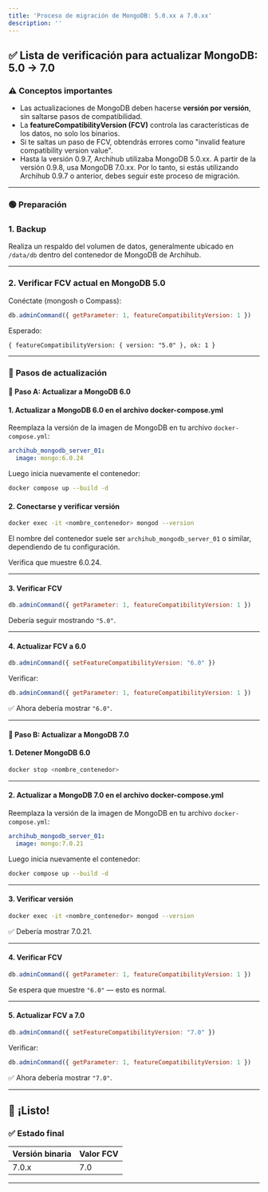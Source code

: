 ```yaml
---
title: 'Proceso de migración de MongoDB: 5.0.xx a 7.0.xx'
description: ''
---
```


## ✅ Lista de verificación para actualizar MongoDB: 5.0 → 7.0

### ⚠️ **Conceptos importantes**

* Las actualizaciones de MongoDB deben hacerse **versión por versión**, sin saltarse pasos de compatibilidad.
* La **featureCompatibilityVersion (FCV)** controla las características de los datos, no solo los binarios.
* Si te saltas un paso de FCV, obtendrás errores como "invalid feature compatibility version value".
* Hasta la versión 0.9.7, Archihub utilizaba MongoDB 5.0.xx. A partir de la versión 0.9.8, usa MongoDB 7.0.xx. Por lo tanto, si estás utilizando Archihub 0.9.7 o anterior, debes seguir este proceso de migración.

---

### 🟢 **Preparación**
### 1. Backup

Realiza un respaldo del volumen de datos, generalmente ubicado en `/data/db` dentro del contenedor de MongoDB de Archihub.

---

### 2. Verificar FCV actual en MongoDB 5.0

Conéctate (mongosh o Compass):

```js
db.adminCommand({ getParameter: 1, featureCompatibilityVersion: 1 })
```

Esperado:

```
{ featureCompatibilityVersion: { version: "5.0" }, ok: 1 }
```

---

### 🚀 **Pasos de actualización**
#### 🔵 **Paso A: Actualizar a MongoDB 6.0**

#### 1. Actualizar a MongoDB 6.0 en el archivo docker-compose.yml
Reemplaza la versión de la imagen de MongoDB en tu archivo `docker-compose.yml`:

```yaml
archihub_mongodb_server_01:
  image: mongo:6.0.24
```

Luego inicia nuevamente el contenedor:

```bash
docker compose up --build -d
```

#### 2. Conectarse y verificar versión

```bash
docker exec -it <nombre_contenedor> mongod --version
```

El nombre del contenedor suele ser `archihub_mongodb_server_01` o similar, dependiendo de tu configuración.

Verifica que muestre 6.0.24.

---

#### 3. Verificar FCV

```js
db.adminCommand({ getParameter: 1, featureCompatibilityVersion: 1 })
```

Debería seguir mostrando `"5.0"`.

---

#### 4. Actualizar FCV a 6.0

```js
db.adminCommand({ setFeatureCompatibilityVersion: "6.0" })
```

Verificar:

```js
db.adminCommand({ getParameter: 1, featureCompatibilityVersion: 1 })
```

✅ Ahora debería mostrar `"6.0"`.

---

#### 🔵 **Paso B: Actualizar a MongoDB 7.0**
#### 1. Detener MongoDB 6.0

```bash
docker stop <nombre_contenedor>
```

---

#### 2. Actualizar a MongoDB 7.0 en el archivo docker-compose.yml
Reemplaza la versión de la imagen de MongoDB en tu archivo `docker-compose.yml`:

```yaml
archihub_mongodb_server_01:
  image: mongo:7.0.21
```

Luego inicia nuevamente el contenedor:

```bash
docker compose up --build -d
```

---

#### 3. Verificar versión

```bash
docker exec -it <nombre_contenedor> mongod --version
```

✅ Debería mostrar 7.0.21.

---

#### 4. Verificar FCV

```js
db.adminCommand({ getParameter: 1, featureCompatibilityVersion: 1 })
```

Se espera que muestre `"6.0"` — esto es normal.

---

#### 5. Actualizar FCV a 7.0

```js
db.adminCommand({ setFeatureCompatibilityVersion: "7.0" })
```

Verificar:

```js
db.adminCommand({ getParameter: 1, featureCompatibilityVersion: 1 })
```

✅ Ahora debería mostrar `"7.0"`.

---

## 🎉 **¡Listo!**

### ✅ Estado final

| Versión binaria | Valor FCV |
| --------------- | ---------- |
| 7.0.x           | 7.0       |

---
